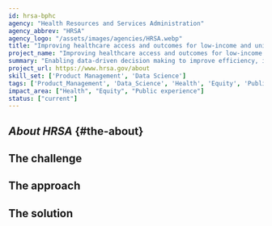 ```yaml
---
id: hrsa-bphc
agency: "Health Resources and Services Administration"
agency_abbrev: "HRSA"
agency_logo: "/assets/images/agencies/HRSA.webp"
title: "Improving healthcare access and outcomes for low-income and uninsured Americans"
project_name: "Improving healthcare access and outcomes for low-income and uninsured Americans"
summary: "Enabling data-driven decision making to improve efficiency, impact, and oversight of healthcare provided to people who are low-income, uninsured, or face other obstacles to obtaining care in the Bureau of Primary Health Care at the Health Resources and Services Administration" 
project_url: https://www.hrsa.gov/about
skill_set: ['Product Management', 'Data Science']
tags: ['Product_Management', 'Data_Science', 'Health', 'Equity', 'Public_experience']
impact_area: ["Health", "Equity", "Public experience"]
status: ["current"]
---
```


## *About HRSA* {#the-about}

## The challenge

## The approach

## The solution 
